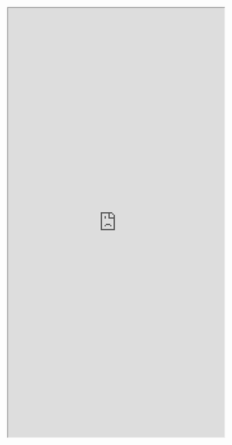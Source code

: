 <iframe width="100%" height="1000px" src="https://embed.plnkr.co/XYZ1N8Y3cFHKgZIejrIA/?show=preview&sidebar=none"></iframe>